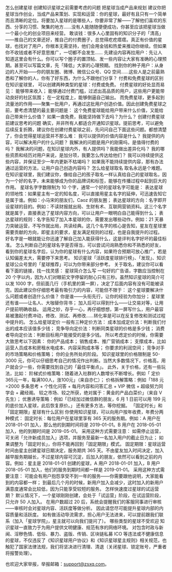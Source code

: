 怎么创建星球
创建知识星球之前需要考虑的问题
把星球当成产品来规划
建议你把星球当作创业，当成产品来策划、实现和运营：你的星球，最好有且只有一个简单而且清晰的定位。将要加入星球的是哪些人，你要非常了解——了解他们喜欢的东西、分享的习惯、聚集的地方……没有人能随随便便成功，你甚至应该把星球当做一个最小化的创业项目来经营。
敢谈钱：很多人心里固有的知识分子的「清高」——推自己的文章还好，推自己的付费圈子，总觉得疙疙瘩瘩。真正有价值的星球，也找对了用户，你根本无需坚持，他们会用金钱和热爱来推动你继续。但如果你不收钱或者不好意思推广，一切都不会发生……
先建设内容再拉用户：先让人知道这里会有什么。你可以写个圈子的置顶帖、发一些内容让大家有准确的心理预期。甚至可以写篇文章，先「降低」大家的心理预期。
找到你的种子用户：从身边的人开始——你的朋友圈、微博、微信公众号、QQ 空间……这些人是之前最熟悉和了解你的人，你有了好东西，为什么不跟他们分享？
付费和免费星球的区别
在知识星球里， 可以创建两种类型的星球：付费或免费。
付费星球的好处显而易见：
能够带来收入；
能够通过付费门槛，过滤出高品质的用户，这些用户更能带动良好的社区氛围；
在一定程度上，能够倒逼自己输出。
而免费星球，更多起到流量池的作用——聚集一批用户，再通过这批用户创造价值。因此创建免费星球之前，要考虑清楚的最主要问题是：
这个免费星球能给用户带来什么价值，又能给自己带来什么价值？
如果一直免费，我能坚持做下去吗？为什么？
创建付费星球前建议思考的问题
确实，并非所有人都适合开通知识星球。提前思考，可以避免后续反复折腾，建议你在创建付费星球之前，先问问自己下面这些问题。都想清楚了，你会觉得星球运营并不那么难：
我可以提供的价值内容是什么？
我提供的内容，可以解决用户的什么问题？
我解决的问题是用户的刚需吗，是值得付费的吗？
我解决的问题，在知识星球内外，有人提供吗？我能做出差异化吗？
我的哪些资质和经历对用户来说，是加分项，我要怎么传达给他们？
我可以持续提供这些内容，并保证至少一年内更新不枯竭吗？
如果我不能持续提供内容，那有办法通过运营的方法，让用户自己创造内容吗？
怎么给星球取名
取名永远是个难题。在知识星球里，我们建议你，像给自己的孩子取名一样认真给自己的星球取名，因为一个好的名字，未来能够成为你的品牌词和标签，能够在传播过程中起到巨大的作用。
星球名字字数限制为 10 个字，通常一个好的星球名字可能是：
表达星球的领地性：如果星主有一定的知名度，可以直接用星主名字的延伸，可迅速告知它是属于谁。例如：小马宋的朋友们，Caoz 的朋友圈；
表达星球的方向：名字即开设星球的目的。例如：不读财报就出局、生财有术、互联网营销资料。这三个名字就是属于，直接表达了星球内容方向，可以让用户一眼明白自己能得到什么；
表达星球的规则：名字告知了加入本星球的你，需要发出哪些动作。例如：21 天暴力突破运营，不写作就出局，共读经典。这几个名字的核心是告知，星友在星球里需要贡献的方向，即星主的要求，星友满足规则的过程，也是自我提升的过程。
好名字是一眼就能让你迅速了解自己加入能获得什么，这是评判名字好坏的最佳标准。
怎么判断自己的星球名字是否得当，可以尝试问询熟悉你和不熟悉的好友，看到你的星球名字后，认为你的星球有什么内容，如果符合预期可放心推广，若是认知偏差太大，需要停下来思考。
知识星球「活跃度星球排行榜」、「发现」、知识星球公众号里的「星球推荐」可以为你带来部分参考。
关于取名，建议你可以看看下面的链接，找一找灵感：​
星球简介怎么写
一句好的广告语，字数应当控制在 20 个字以内，因为人们对眼前文字停留的耐心只有三秒。虽然知识星球的简介可以发 1000 字，但前面几行（手机里的第一屏），决定了后面内容有没有可能被读完。因此建议你仔细思考最有吸引力的内容，可能但不限于：
这个星球要解决什么问题或者创造什么价值？
你是谁——头衔先行，让你的经验为你加分；
星球里还有谁——让名人、大咖替你背书；
加入后可以得到什么——让交易对等，让用户提前明确收益。
运用之妙，存乎一心，再仔细想想，第一屏写什么，用户最容易被激起付费冲动，修改、测试、再修改……转化率是可以在反复修改和测试过程中提升的。
怎么给星球定价
一般有三种定价方法：
成本加成定价法：判断我们付出的成本应该值多少钱；
竞争导向定价法：判断同类星球的价格是多少钱；
消费者导向定价法：判断目标用户能接受的是多少钱。
所以考虑定价的时候，你需要大致思考以下因素：
你的产品成本；
销售成本、推广营销成本；
支撑成本，比如运营人员成本和房租水电成本、内容采购成本等；
你要求的利润空间；
竞争对手的市场策略和价格策略；
你的业务所处的阶段。
知识星球里的价格限制是 50-3000 元，你可以仔细思考自己的情况作出判断。当然大多数情况下，价格高，用户就会少一些，你需要找到自己的「最佳平衡点」。
此外，关于价格，还有一些玩法，比如：
阶梯式价格策略：随着进入社群的人数增长不断增长。例如「 定价365元一年，每满100人，涨100元」（来自亦仁）；
价格拆解策略：例如「188 元=2000 多条思考 + 个性化问答 + 每月内容和问答汇总 + VIP 微信 + 超级努力同学会 + 藏经阁。 较之市场、较之所获，绝对属于：黄金的产品白菜价」（来自 V 先生）；
优惠诱导策略：例如「已经加过微信群的朋友，6 月 1 日前可以用 199 元的底价加入星球，此后恢复原价。」
还有更多方法，等你挖掘。
「固定时长」和「固定期限」星球有什么区别
你使用知识星球，可以向用户按年收费，年费分两种模式：
固定时长：每位用户在星球里享有 365 天的服务期。例如：A 用户在 2018-01-01 加入，那么他的到期时间将是 2019-01-01。B 用户在 2018-05-01 加入，他的到期时间是 2019-05-01。
采用这种方式需要注意：
如需停止运营，可关闭「允许新成员加入」选项，并服务至最新一名加入用户的截止日为止；
如果调整为「固定时长」，你将不能再回到「固定期限」模式。
固定期限：星球运营时间由星主创建星球日期决定，服务期共 365 天。不由星友加入时间决定，加入越早服务期越长，不过星球内容可沉淀，后加入的朋友，依然可以看到之前的内容。例如：星主是 2018-01-01 创建的星球，A 用户 2018-01-01 加入，B 用户 2018-05-01 加入，他们的服务到期时间都一样是 2019-01-01。
采用这种方式需要注意：
可能会有用户抱怨享受不到一年的服务——你需要跟他说明，大家能看到的内容都一样；
到最后几个月的时候，新用户加入会减少，这时加入的新用户满意度通常会比较低，因为只能享受较短的服务。
怎样快速度过星球的试运营期？
默认情况下，一个星球刚刚创建，会处于「试运营」阶段，在试运营阶段，只允许 50 人加入。
在用户数超过 20 后，系统会提醒我们的客服同事进行审核——审核时会对星球内容、活跃度等做分析。
因此请您尽可能提升星球内部的内容质量和活跃度。
如有做活动导流需求，担心用户无法进来，可以提前跟我们联系（加入「星球学院」，星主就可以向我们提问了）。
哪些类型的星球不受欢迎
知识星球一直致力于为用户提供文明健康、规范有序的网络环境。
对包含时政与新闻、淫秽色情、低俗、暴力、盗版、传销、区块链私募 ICO 等违法或不健康信息的星球，不仅违反了《知识星球用户协议》和《知识星球星主规则》相关规范，也触犯了国家法律法规，我们将坚决进行清理、清退（关闭星球、锁定账号，严重者将报警处理）。

也欢迎大家举报，举报邮箱：support@zsxq.com。